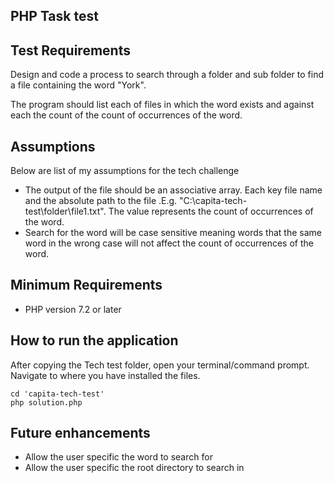 ## PHP Task test

## Test Requirements
Design and code a process to search through a folder and sub folder 
to find a file containing the word "York". 

The program should list each of files in which the word exists and 
against each the count of the count of occurrences of the word.


## Assumptions
Below are list of my assumptions for the tech challenge

- The output of the file should be an associative array. Each key file name and the absolute path to the file .E.g. "C:\capita-tech-test\folder\file1.txt". The value represents the count of occurrences of the word.
- Search for the word will be case sensitive meaning words that the same word in the wrong case will not affect the count of occurrences of the word. 

## Minimum Requirements
- PHP version 7.2 or later


## How to run the application
After copying the Tech test folder, open your terminal/command prompt.
Navigate to where you have installed the files.
```
cd 'capita-tech-test'
php solution.php
```

## Future enhancements

- Allow the user specific the word to search for
- Allow the user specific the root directory to search in